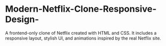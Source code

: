 # Modern-Netflix-Clone-Responsive-Design-

A frontend-only clone of Netflix created with HTML and CSS. It includes a responsive layout, stylish UI, and animations inspired by the real Netflix site.
